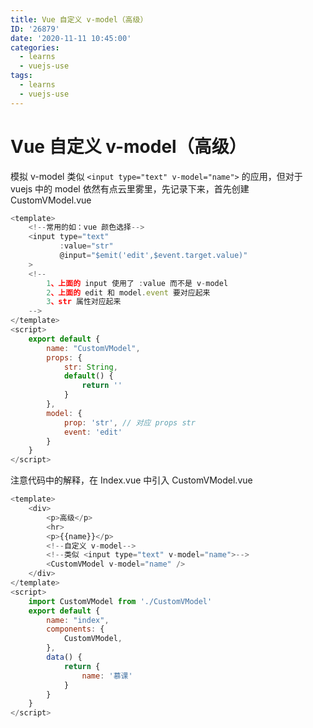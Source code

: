 ```yaml
---
title: Vue 自定义 v-model（高级）
ID: '26879'
date: '2020-11-11 10:45:00'
categories:
  - learns
  - vuejs-use
tags:
  - learns
  - vuejs-use
---
```


# Vue 自定义 v-model（高级）

模拟 v-model 类似 `<input type="text" v-model="name">` 的应用，但对于 vuejs 中的 model 依然有点云里雾里，先记录下来，首先创建 CustomVModel.vue

``` js 
<template>
    <!--常用的如：vue 颜色选择-->
    <input type="text"
           :value="str"
           @input="$emit('edit',$event.target.value)"
    >
    <!--
        1、上面的 input 使用了 :value 而不是 v-model
        2、上面的 edit 和 model.event 要对应起来
        3、str 属性对应起来
    -->
</template>
<script>
    export default {
        name: "CustomVModel",
        props: {
            str: String,
            default() {
                return ''
            }
        },
        model: {
            prop: 'str', // 对应 props str
            event: 'edit'
        }
    }
</script> 
```

注意代码中的解释，在 Index.vue 中引入 CustomVModel.vue

``` js 
<template>
    <div>
        <p>高级</p>
        <hr>
        <p>{{name}}</p>
        <!--自定义 v-model-->
        <!--类似 <input type="text" v-model="name">-->
        <CustomVModel v-model="name" />
    </div>
</template>
<script>
    import CustomVModel from './CustomVModel'
    export default {
        name: "index",
        components: {
            CustomVModel,
        },
        data() {
            return {
                name: '慕课'
            }
        }
    }
</script>
```
 
 
